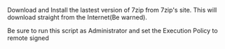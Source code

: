 Download and Install the lastest version of 7zip from 7zip's site. This will download straight from the Internet(Be warned).

Be sure to run this script as Administrator and set the Execution Policy to remote signed
